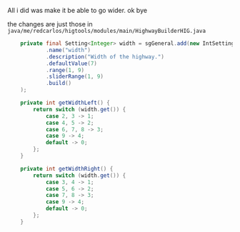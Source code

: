 All i did was make it be able to go wider. ok bye

the changes are just those in `java/me/redcarlos/higtools/modules/main/HighwayBuilderHIG.java`

```java
    private final Setting<Integer> width = sgGeneral.add(new IntSetting.Builder()
            .name("width")
            .description("Width of the highway.")
            .defaultValue(7)
            .range(1, 9)
            .sliderRange(1, 9)
            .build()
    );
```

```java
    private int getWidthLeft() {
        return switch (width.get()) {
            case 2, 3 -> 1;
            case 4, 5 -> 2;
            case 6, 7, 8 -> 3;
            case 9 -> 4;
            default -> 0;
        };
    }

    private int getWidthRight() {
        return switch (width.get()) {
            case 3, 4 -> 1;
            case 5, 6 -> 2;
            case 7, 8 -> 3;
            case 9 -> 4;
            default -> 0;
        };
    }
```
